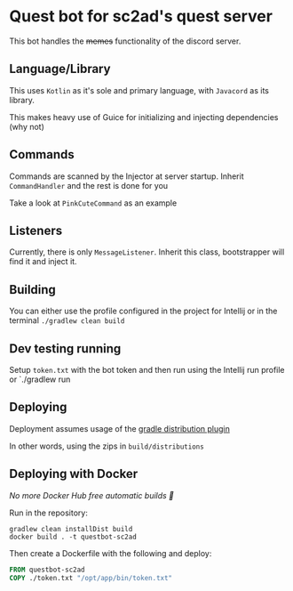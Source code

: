 # Quest bot for sc2ad's quest server

This bot handles the ~~memes~~ functionality of the discord server.

## Language/Library
This uses `Kotlin` as it's sole and primary language, with `Javacord` as its library. 

This makes heavy use of Guice for initializing and injecting dependencies (why not)

## Commands
Commands are scanned by the Injector at server startup. Inherit `CommandHandler` and the rest is done for you
 
Take a look at `PinkCuteCommand` as an example

## Listeners
Currently, there is only `MessageListener`. Inherit this class, bootstrapper will find it and inject it.

## Building
You can either use the profile configured in the project for Intellij or in the terminal `./gradlew clean build`

## Dev testing running
Setup `token.txt` with the bot token and then run using the Intellij run profile or `./gradlew run

## Deploying
Deployment assumes usage of the [gradle distribution plugin](https://docs.gradle.org/current/userguide/distribution_plugin.html#distribution_plugin)

In other words, using the zips in `build/distributions`

## Deploying with Docker
_No more Docker Hub free automatic builds 🥲_



Run in the repository:
```shell
gradlew clean installDist build
docker build . -t questbot-sc2ad
```

Then create a Dockerfile with the following and deploy:
```dockerfile
FROM questbot-sc2ad
COPY ./token.txt "/opt/app/bin/token.txt"
```